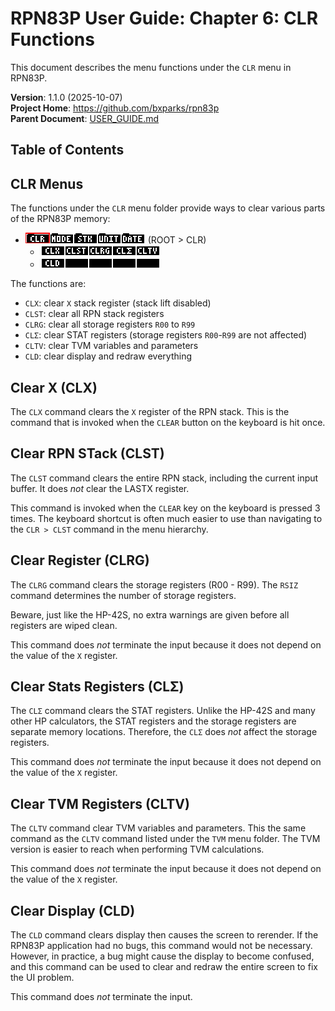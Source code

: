# RPN83P User Guide: Chapter 6: CLR Functions

This document describes the menu functions under the `CLR` menu in RPN83P.

**Version**: 1.1.0 (2025-10-07)\
**Project Home**: https://github.com/bxparks/rpn83p \
**Parent Document**: [USER_GUIDE.md](USER_GUIDE.md)

## Table of Contents

## CLR Menus

The functions under the `CLR` menu folder provide ways to clear various parts of
the RPN83P memory:

- ![ROOT > CLR](images/menu/root-clr.png) (ROOT > CLR)
    - ![ROOT > CLR > Row1](images/menu/root-clr-1.png)
    - ![ROOT > CLR > Row2](images/menu/root-clr-2.png)

The functions are:

- `CLX`: clear `X` stack register (stack lift disabled)
- `CLST`: clear all RPN stack registers
- `CLRG`: clear all storage registers `R00` to `R99`
- `CLΣ`: clear STAT registers (storage registers `R00`-`R99` are not
    affected)
- `CLTV`: clear TVM variables and parameters
- `CLD`: clear display and redraw everything

## Clear X (CLX)

The `CLX` command clears the `X` register of the RPN stack. This is the
command that is invoked when the `CLEAR` button on the keyboard is hit once.

## Clear RPN STack (CLST)

The `CLST` command clears the entire RPN stack, including the current input
buffer. It does *not* clear the LASTX register.

This command is invoked when the `CLEAR` key on the keyboard is pressed 3 times.
The keyboard shortcut is often much easier to use than navigating to the `CLR >
CLST` command in the menu hierarchy.

## Clear Register (CLRG)

The `CLRG` command clears the storage registers (R00 - R99). The `RSIZ` command
determines the number of storage registers.

Beware, just like the HP-42S, no extra warnings are given before all registers
are wiped clean.

This command does *not* terminate the input because it does not depend on the
value of the `X` register.

## Clear Stats Registers (CLΣ)

The `CLΣ` command clears the STAT registers. Unlike the HP-42S and many other HP
calculators, the STAT registers and the storage registers are separate memory
locations. Therefore, the `CLΣ` does *not* affect the storage registers.

This command does *not* terminate the input because it does not depend on the
value of the `X` register.

## Clear TVM Registers (CLTV)

The `CLTV` command clear TVM variables and parameters. This the same command
as the `CLTV` command listed under the `TVM` menu folder. The TVM version is
easier to reach when performing TVM calculations.

This command does *not* terminate the input because it does not depend on the
value of the `X` register.

## Clear Display (CLD)

The `CLD` command clears display then causes the screen to rerender. If the
RPN83P application had no bugs, this command would not be necessary. However, in
practice, a bug might cause the display to become confused, and this command can
be used to clear and redraw the entire screen to fix the UI problem.

This command does *not* terminate the input.
